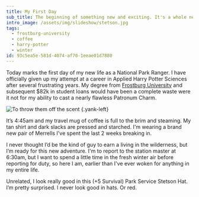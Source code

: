 ```yaml
---
title: My First Day
sub_title: The beginning of something new and exciting. It's a whole new world.
intro_image: /assets/img/slideshow/stetson.jpg
tags:
  - frostburg-university
  - coffee
  - harry-potter
  - winter
id: 93c5ea5e-581d-4074-af70-1eeae01d7880
---
```

Today marks the first day of my new life as a National Park Ranger. I have officially given up my attempt at a career in Applied Harry Potter Sciences after several frustrating years. My degree from [Frostburg University](http://frostburg.edu) and subsequent $82k in student loans would have been a complete waste were it not for my ability to cast a nearly flawless Patronum Charm.

![To throw them off the scent](/assets/img/coffee-mug.jpg) {.yank-left}

It’s 4:45am and my travel mug of coffee is full to the brim and steaming. My tan shirt and dark slacks are pressed and starched. I'm wearing a brand new pair of Merrells I've spent the last 2 weeks breaking in.

I never thought I’d be the kind of guy to earn a living in the wilderness, but I’m ready for this new adventure. I'm to report to the station master at 6:30am, but I want to spend a little time in the fresh winter air before reporting for duty, so here I am, earlier than I've ever woken for anything in my entire life.

Unrelated, I look really good in this (+5 Survival) Park Service Stetson Hat. I’m pretty surprised. I never look good in hats. Or red.
